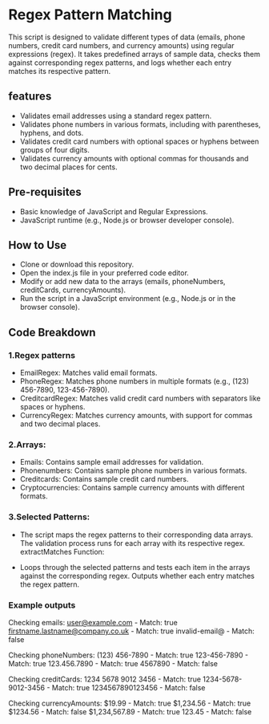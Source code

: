 # Regex Pattern Matching

This script is designed to validate different types of data (emails, phone numbers, credit card numbers, and currency amounts) using regular expressions (regex). It takes predefined arrays of sample data, checks them against corresponding regex patterns, and logs whether each entry matches its respective pattern.

## features

- Validates email addresses using a standard regex pattern.
- Validates phone numbers in various formats, including with parentheses, hyphens, and dots.
- Validates credit card numbers with optional spaces or hyphens between groups of four digits.
- Validates currency amounts with optional commas for thousands and two decimal places for cents.

## Pre-requisites

- Basic knowledge of JavaScript and Regular Expressions.
- JavaScript runtime (e.g., Node.js or browser developer console).

## How to Use

- Clone or download this repository.
- Open the index.js file in your preferred code editor.
- Modify or add new data to the arrays (emails, phoneNumbers, creditCards, currencyAmounts).
- Run the script in a JavaScript environment (e.g., Node.js or in the browser console).

## Code Breakdown

### 1.Regex patterns

- EmailRegex: Matches valid email formats.
- PhoneRegex: Matches phone numbers in multiple formats (e.g., (123) 456-7890, 123-456-7890).
- CreditcardRegex: Matches valid credit card numbers with separators like spaces or hyphens.
- CurrencyRegex: Matches currency amounts, with support for commas and two decimal places.

### 2.Arrays:

- Emails: Contains sample email addresses for validation.
- Phonenumbers: Contains sample phone numbers in various formats.
- Creditcards: Contains sample credit card numbers.
- Cryptocurrencies: Contains sample currency amounts with different formats.

### 3.Selected Patterns:

- The script maps the regex patterns to their corresponding data arrays. The validation process runs for each array with its respective regex.
  extractMatches Function:

- Loops through the selected patterns and tests each item in the arrays against the corresponding regex.
  Outputs whether each entry matches the regex pattern.

### Example outputs

Checking emails:
user@example.com - Match: true
firstname.lastname@company.co.uk - Match: true
invalid-email@ - Match: false

Checking phoneNumbers:
(123) 456-7890 - Match: true
123-456-7890 - Match: true
123.456.7890 - Match: true
4567890 - Match: false

Checking creditCards:
1234 5678 9012 3456 - Match: true
1234-5678-9012-3456 - Match: true
1234567890123456 - Match: false

Checking currencyAmounts:
$19.99 - Match: true
$1,234.56 - Match: true
$1234.56 - Match: false
$1,234,567.89 - Match: true
123.45 - Match: false
